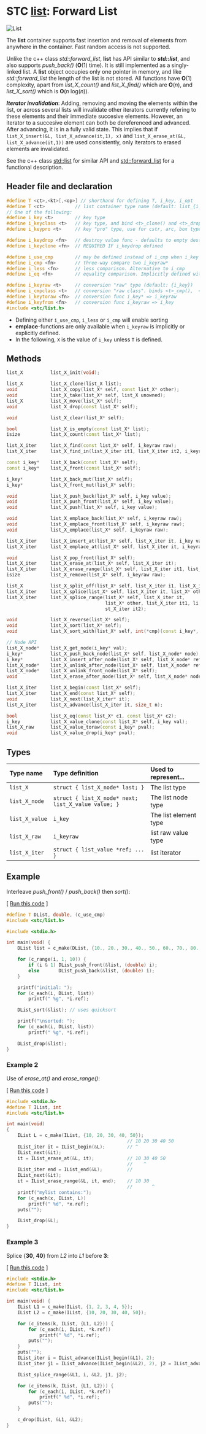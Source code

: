 # STC [list](../include/stc/list.h): Forward List
![List](pics/list.jpg)

The **list** container supports fast insertion and removal of elements from anywhere in the container.
Fast random access is not supported.

Unlike the c++ class *std::forward_list*, **list** has API similar to ***std::list***, and also supports
*push_back()* (**O**(1) time). It is still implemented as a singly-linked list. A **list** object
occupies only one pointer in memory, and like *std::forward_list* the length of the list is not stored.
All functions have **O**(1) complexity, apart from *list_X_count()* and *list_X_find()* which are **O**(*n*),
and *list_X_sort()* which is **O**(*n* log(*n*)).

***Iterator invalidation***: Adding, removing and moving the elements within the list, or across several lists
will invalidate other iterators currently refering to these elements and their immediate succesive elements.
However, an iterator to a succesive element can both be dereferenced and advanced. After advancing, it is
in a fully valid state. This implies that if `list_X_insert(&L, list_X_advance(it,1), x)` and
`list_X_erase_at(&L, list_X_advance(it,1))` are used consistently, only iterators to erased elements are invalidated.

See the c++ class [std::list](https://en.cppreference.com/w/cpp/container/list) for similar API and
[std::forward_list](https://en.cppreference.com/w/cpp/container/forward_list) for a functional description.

## Header file and declaration

```c++
#define T <ct>,<kt>[,<op>] // shorthand for defining T, i_key, i_opt
#define T <ct>           // list container type name (default: list_{i_key})
// One of the following:
#define i_key <t>        // key type
#define i_keyclass <t>   // key type, and bind <t>_clone() and <t>_drop() function names
#define i_keypro <t>     // key "pro" type, use for cstr, arc, box types

#define i_keydrop <fn>   // destroy value func - defaults to empty destruct
#define i_keyclone <fn>  // REQUIRED IF i_keydrop defined

#define i_use_cmp        // may be defined instead of i_cmp when i_key is an integral/native-type.
#define i_cmp <fn>       // three-way compare two i_keyraw*
#define i_less <fn>      // less comparison. Alternative to i_cmp
#define i_eq <fn>        // equality comparison. Implicitly defined with i_cmp, but not i_less.

#define i_keyraw <t>     // conversion "raw" type (default: {i_key})
#define i_cmpclass <t>   // conversion "raw class". binds <t>_cmp(),  <t>_eq(),  <t>_hash()
#define i_keytoraw <fn>  // conversion func i_key* => i_keyraw
#define i_keyfrom <fn>   // conversion func i_keyraw => i_key
#include <stc/list.h>
```
- Defining either `i_use_cmp`, `i_less` or `i_cmp` will enable sorting
- **emplace**-functions are only available when `i_keyraw` is implicitly or explicitly defined.
- In the following, `X` is the value of `i_key` unless `T` is defined.

## Methods

```c++
list_X          list_X_init(void);

list_X          list_X_clone(list_X list);
void            list_X_copy(list_X* self, const list_X* other);
void            list_X_take(list_X* self, list_X unowned);                        // take ownership of unowned
list_X          list_X_move(list_X* self);                                        // move
void            list_X_drop(const list_X* self);                                  // destructor

void            list_X_clear(list_X* self);

bool            list_X_is_empty(const list_X* list);
isize           list_X_count(const list_X* list);                                 // size() in O(n) time

list_X_iter     list_X_find(const list_X* self, i_keyraw raw);
list_X_iter     list_X_find_in(list_X_iter it1, list_X_iter it2, i_keyraw raw);

const i_key*    list_X_back(const list_X* self);
const i_key*    list_X_front(const list_X* self);

i_key*          list_X_back_mut(list_X* self);
i_key*          list_X_front_mut(list_X* self);

void            list_X_push_back(list_X* self, i_key value);                      // note: no pop_back()
void            list_X_push_front(list_X* self, i_key value);
void            list_X_push(list_X* self, i_key value);                           // alias for push_back()

void            list_X_emplace_back(list_X* self, i_keyraw raw);
void            list_X_emplace_front(list_X* self, i_keyraw raw);
void            list_X_emplace(list_X* self, i_keyraw raw);                       // alias for emplace_back()

list_X_iter     list_X_insert_at(list_X* self, list_X_iter it, i_key value);      // return iter to new elem
list_X_iter     list_X_emplace_at(list_X* self, list_X_iter it, i_keyraw raw);

void            list_X_pop_front(list_X* self);
list_X_iter     list_X_erase_at(list_X* self, list_X_iter it);                    // return iter after it
list_X_iter     list_X_erase_range(list_X* self, list_X_iter it1, list_X_iter it2);
isize           list_X_remove(list_X* self, i_keyraw raw);                        // removes all matches

list_X          list_X_split_off(list_X* self, list_X_iter i1, list_X_iter i2);   // split off [i1, i2)
list_X_iter     list_X_splice(list_X* self, list_X_iter it, list_X* other);       // return updated valid it
list_X_iter     list_X_splice_range(list_X* self, list_X_iter it,                 // return updated valid it
                                    list_X* other, list_X_iter it1, li
                                    st_X_iter it2);

void            list_X_reverse(list_X* self);
void            list_X_sort(list_X* self);
void            list_X_sort_with(list_X* self, int(*cmp)(const i_key*, const i_key*));

// Node API
list_X_node*    list_X_get_node(i_key* val);                                      // get the enclosing node
i_key*          list_X_push_back_node(list_X* self, list_X_node* node);
i_key*          list_X_insert_after_node(list_X* self, list_X_node* ref, list_X_node* node);
list_X_node*    list_X_unlink_after_node(list_X* self, list_X_node* ref);         // return unlinked node
list_X_node*    list_X_unlink_front_node(list_X* self);                           // return unlinked node
void            list_X_erase_after_node(list_X* self, list_X_node* node);

list_X_iter     list_X_begin(const list_X* self);
list_X_iter     list_X_end(const list_X* self);
void            list_X_next(list_X_iter* it);
list_X_iter     list_X_advance(list_X_iter it, size_t n);                        // return n elements ahead.

bool            list_X_eq(const list_X* c1, const list_X* c2);                   // equality test
i_key           list_X_value_clone(const list_X* self, i_key val);
list_X_raw      list_X_value_toraw(const i_key* pval);
void            list_X_value_drop(i_key* pval);
```

## Types

| Type name          | Type definition                                     | Used to represent...    |
|:-------------------|:----------------------------------------------------|:------------------------|
| `list_X`           | `struct { list_X_node* last; }`                     | The list type           |
| `list_X_node`      | `struct { list_X_node* next; list_X_value value; }` | The list node type      |
| `list_X_value`     | `i_key`                                             | The list element type |
| `list_X_raw`       | `i_keyraw`                                          | list raw value type   |
| `list_X_iter`      | `struct { list_value *ref; ... }`                   | list iterator          |

## Example

Interleave *push_front()* / *push_back()* then *sort()*:

[ [Run this code](https://godbolt.org/z/1aofesMGv) ]
```c++
#define T DList, double, (c_use_cmp)
#include <stc/list.h>

#include <stdio.h>

int main(void) {
    DList list = c_make(DList, {10., 20., 30., 40., 50., 60., 70., 80., 90.});

    for (c_range(i, 1, 10)) {
        if (i & 1) DList_push_front(&list, (double) i);
        else       DList_push_back(&list, (double) i);
    }

    printf("initial: ");
    for (c_each(i, DList, list))
        printf(" %g", *i.ref);

    DList_sort(&list); // uses quicksort

    printf("\nsorted: ");
    for (c_each(i, DList, list))
        printf(" %g", *i.ref);

    DList_drop(&list);
}
```

### Example 2
Use of *erase_at()* and *erase_range()*:

[ [Run this code](https://godbolt.org/z/era85saWv) ]
```c++
#include <stdio.h>
#define T IList, int
#include <stc/list.h>

int main(void)
{
    IList L = c_make(IList, {10, 20, 30, 40, 50});
                                            // 10 20 30 40 50
    IList_iter it = IList_begin(&L);        // ^
    IList_next(&it);
    it = IList_erase_at(&L, it);            // 10 30 40 50
                                            //    ^
    IList_iter end = IList_end(&L);         //
    IList_next(&it);
    it = IList_erase_range(&L, it, end);    // 10 30
                                            //       ^
    printf("mylist contains:");
    for (c_each(x, IList, L))
        printf(" %d", *x.ref);
    puts("");

    IList_drop(&L);
}
```

### Example 3
Splice {**30**, **40**} from *L2* into *L1* before **3**:

[ [Run this code](https://godbolt.org/z/854zGeKq6) ]
```c++
#include <stdio.h>
#define T IList, int
#include <stc/list.h>

int main(void) {
    IList L1 = c_make(IList, {1, 2, 3, 4, 5});
    IList L2 = c_make(IList, {10, 20, 30, 40, 50});

    for (c_items(k, IList, {L1, L2})) {
        for (c_each(i, IList, *k.ref))
            printf(" %d", *i.ref);
        puts("");
    }
    puts("");
    IList_iter i = IList_advance(IList_begin(&L1), 2);
    IList_iter j1 = IList_advance(IList_begin(&L2), 2), j2 = IList_advance(j1, 2);

    IList_splice_range(&L1, i, &L2, j1, j2);

    for (c_items(k, IList, {L1, L2})) {
        for (c_each(i, IList, *k.ref))
            printf(" %d", *i.ref);
        puts("");
    }

    c_drop(IList, &L1, &L2);
}
```

